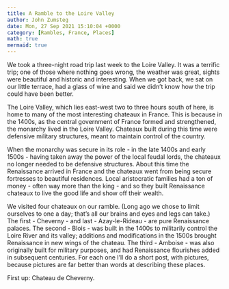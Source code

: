 ```yaml
---
title: A Ramble to the Loire Valley
author: John Zumsteg
date: Mon, 27 Sep 2021 15:10:04 +0000
category: [Rambles, France, Places]
math: true
mermaid: true
---
```

<p class="p1"><span class="s1">We took a three-night road trip last week to the Loire Valley. It was a terrific trip; one of those where nothing goes wrong, the weather was great, sights were beautiful and historic and interesting. When we got back, we sat on our little terrace, had a glass of wine and said we didn’t know how the trip could have been better.</span></p>
<p class="p1"><span class="s1">The Loire Valley, which lies east-west two to three hours south of here, is home to many of the most interesting chateaux in France. This is because in the 1400s, as the central government of France formed and strengthened, the monarchy lived in the Loire Valley. Chateaux built during this time were defensive military structures, meant to maintain control of the country.</span></p>
<p class="p1"><span class="s1">When the monarchy was secure in its role - in the late 1400s and early 1500s - having taken away the power of the local feudal lords, the chateaux no longer needed to be defensive structures. About this time the Renaissance arrived in France and the chateaux went from being secure fortresses to beautiful residences. Local aristocratic families had a ton of money - often way more than the king - and so they built Renaissance chateaux to live the good life and show off their wealth.</span></p>
<p class="p1"><span class="s1">We visited four chateaux on our ramble. (Long ago we chose to limit ourselves to one a day; that’s all our brains and eyes and legs can take.) The first - Cheverny - and last - Azay-le-Rideau - are pure Renaissance palaces. The second - Blois - was built in the 1400s to militarily control the Loire River and its valley; additions and modifications in the 1500s brought Renaissance in new wings of the chateau. The third - Amboise - was also originally built for military purposes, and had Renaissance flourishes added in subsequent centuries. For each one I’ll do a short post, with pictures, because pictures are far better than words at describing these places.</span></p>
First up: Chateau de Cheverny.
